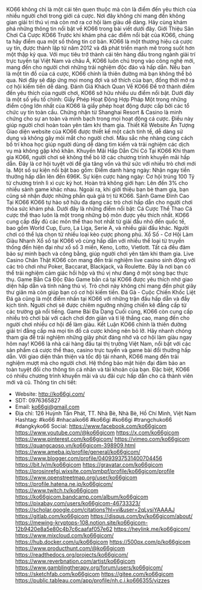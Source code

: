 KO66 không chỉ là một cái tên quen thuộc mà còn là điểm đến yêu thích của nhiều người chơi trong giới cá cược. Nơi đây không chỉ mang đến không gian giải trí thú vị mà còn mở ra cơ hội làm giàu dễ dàng. Hãy cùng khám phá những thông tin nổi bật về KO66 trong bài viết dưới đây.
Giới Thiệu Sân Chơi Cá Cược KO66
Trước khi khám phá các điểm nổi bật của KO66, chúng ta hãy điểm qua một số thông tin cơ bản. KO66 là một thương hiệu cá cược uy tín, được thành lập từ năm 2012 và đã phát triển mạnh mẽ trong suốt hơn một thập kỷ qua. Với mục tiêu trở thành cái tên hàng đầu trong ngành giải trí trực tuyến tại Việt Nam và châu Á, KO66 luôn chú trọng vào công nghệ mới, mang đến cho người chơi những trải nghiệm độc đáo và hấp dẫn.
Nếu bạn là một tín đồ của cá cược, KO66 chính là thiên đường mà bạn không thể bỏ qua. Nơi đây sẽ đáp ứng mọi mong đợi và sở thích của bạn, đồng thời mở ra cơ hội kiếm tiền dễ dàng.
Đánh Giá Khách Quan Về KO66
Để trở thành điểm đến yêu thích của người chơi, KO66 sở hữu nhiều ưu điểm nổi bật. Dưới đây là một số yếu tố chính:
Giấy Phép Hoạt Động Hợp Pháp
Một trong những điểm cộng lớn nhất của KO66 là giấy phép hoạt động được cấp bởi các tổ chức uy tín toàn cầu. Chứng nhận từ Shanghai Resort & Casino là minh chứng cho sự an toàn và minh bạch trong mọi hoạt động cá cược. Điều này giúp người chơi hoàn toàn yên tâm khi tham gia.
Thiết Kế Website Ấn Tượng
Giao diện website của KO66 được thiết kế một cách tinh tế, dễ dàng sử dụng và không gây mỏi mắt cho người chơi. Màu sắc nhẹ nhàng cùng cách bố trí khoa học giúp người dùng dễ dàng tìm kiếm và trải nghiệm các dịch vụ mà không gặp khó khăn.
Khuyến Mãi Hấp Dẫn Chỉ Có Tại KO66
Khi tham gia KO66, người chơi sẽ không thể bỏ lỡ các chương trình khuyến mãi hấp dẫn. Đây là cơ hội tuyệt vời để gia tăng vốn và thử sức với nhiều trò chơi mới lạ. Một số sự kiện nổi bật bao gồm:
Điểm danh hàng ngày: Nhận ngay tiền thưởng hấp dẫn lên đến 696K.
Sự kiện cược hàng ngày: Cơ hội trúng 100 Tỷ từ chương trình lì xì cực kỳ hot.
Hoàn trả không giới hạn: Lên đến 3% cho nhiều sảnh game khác nhau.
Ngoài ra, khi giới thiệu bạn bè tham gia, bạn cũng sẽ nhận được những phần quà giá trị từ KO66.
Sảnh Game Đỉnh Cao Tại KO66
KO66 tự hào sở hữu đa dạng các trò chơi hấp dẫn cho người chơi thỏa sức khám phá. Dưới đây là những điểm nổi bật:
Cá Cược Thể Thao
Cá cược thể thao luôn là một trong những bộ môn được yêu thích nhất. KO66 cung cấp đầy đủ các môn thể thao hot nhất từ giải đấu nhỏ đến quốc tế, bao gồm World Cup, Euro, La Liga, Serie A, và nhiều giải đấu khác. Người chơi có thể lựa chọn từ nhiều loại kèo cược phong phú.
Xổ Số - Cơ Hội Làm Giàu Nhanh
Xổ số tại KO66 vô cùng hấp dẫn với nhiều thể loại từ truyền thống đến hiện đại như xổ số 3 miền, Keno, Lotto, Vietlott. Tất cả đều đảm bảo sự minh bạch và công bằng, giúp người chơi yên tâm khi tham gia.
Live Casino Chân Thật
KO66 còn mang đến trải nghiệm live casino sinh động với các trò chơi như Poker, Baccarat, Blackjack, và Roulette. Đây là nơi bạn có thể trải nghiệm cảm giác hồi hộp và thú vị như đang ở một sòng bạc thực thụ.
Game Bắn Cá Độc Đáo
Game bắn cá tại KO66 được yêu thích nhờ giao diện hấp dẫn và tính năng thú vị. Trò chơi này không chỉ mang đến phút giây thư giãn mà còn giúp bạn có cơ hội kiếm tiền.
Đá Gà - Cuộc Chiến Khốc Liệt
Đá gà cũng là một điểm nhấn tại KO66 với những trận đấu hấp dẫn và đầy kịch tính. Người chơi sẽ được chiêm ngưỡng những chiến kê đẳng cấp từ các trường gà nổi tiếng.
Game Bài Đa Dạng
Cuối cùng, KO66 còn cung cấp nhiều trò chơi bài với cách chơi đơn giản và tỉ lệ thắng cao, mang đến cho người chơi nhiều cơ hội để làm giàu.
Kết Luận
KO66 chính là thiên đường giải trí đẳng cấp mà mọi tín đồ cá cược không nên bỏ lỡ. Hãy nhanh chóng tham gia để trải nghiệm những giây phút đáng nhớ và cơ hội làm giàu ngay hôm nay!
KO66 là nhà cái hàng đầu tại thị trường Việt Nam, nổi bật với các sản phẩm cá cược thể thao, casino trực tuyến và game bài đổi thưởng hấp dẫn. Với giao diện thân thiện và tốc độ tải nhanh, KO66 mang đến trải nghiệm mượt mà cho người chơi. Hệ thống bảo mật hiện đại đảm bảo an toàn tuyệt đối cho thông tin cá nhân và tài khoản của bạn. Đặc biệt, KO66 có nhiều chương trình khuyến mãi và ưu đãi cực hấp dẫn cho cả thành viên mới và cũ.
Thông tin chi tiết:
- Website: http://ko66gi.com/
- SDT: 0976365827
- Email: ko66gi@gmail.com
- Địa chỉ: 126 Huỳnh Tấn Phát, TT. Nhà Bè, Nhà Bè, Hồ Chí Minh, Việt Nam
Hashtag: #ko66 #nhacaiko66 #ko66gi #ko66gi #trangchuko66 #dangkyko66
Social:
https://www.facebook.com/ko66gicom
https://www.youtube.com/@ko66gicom
https://x.com/ko66gicom
https://www.pinterest.com/ko66gicom/
https://vimeo.com/ko66gicom
https://quangcaoso.vn/ko66gicom-398909.html
https://www.ameba.jp/profile/general/ko66gicom/
https://www.blogger.com/profile/04093937531400704456
https://bit.ly/m/ko66gicom
https://gravatar.com/ko66gicom
https://prosinrefgi.wixsite.com/pmbpf/profile/ko66gicom/profile
https://www.openstreetmap.org/user/ko66gicom
https://profile.hatena.ne.jp/ko66gicom/
https://www.twitch.tv/ko66gicom
https://ko66gicom.bandcamp.com/album/ko66gicom
https://pixabay.com/users/ko66gicom-46733323/
https://scholar.google.com/citations?hl=vi&user=2qLysiYAAAAJ
https://gitlab.com/ko66gicom
https://disqus.com/by/ko66gicom/about/
https://mewing-kryptops-108.notion.site/ko66gicom-12b9420e8a5e80c4b7c6caafaf057e62
https://heylink.me/ko66gicom/
https://www.mixcloud.com/ko66gicom/
https://hub.docker.com/u/ko66gicom
https://500px.com/p/ko66gicom
https://www.producthunt.com/@ko66gicom
https://readthedocs.org/projects/ko66gicom/
https://www.reverbnation.com/artist/ko66gicom
https://www.gamblingtherapy.org/forum/users/ko66gicom/
https://sketchfab.com/ko66gicom
https://gitee.com/ko66gicom
https://public.tableau.com/app/profile/nh.c.i.ko666355/vizzes